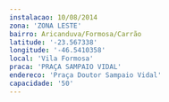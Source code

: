 ```yaml
---
instalacao: 10/08/2014
zona: 'ZONA LESTE'
bairro: Aricanduva/Formosa/Carrão
latitude: '-23.567338'
longitude: '-46.5410358'
local: 'Vila Formosa'
praca: 'PRAÇA SAMPAIO VIDAL'
endereco: 'Praça Doutor Sampaio Vidal'
capacidade: '50'
---
```


